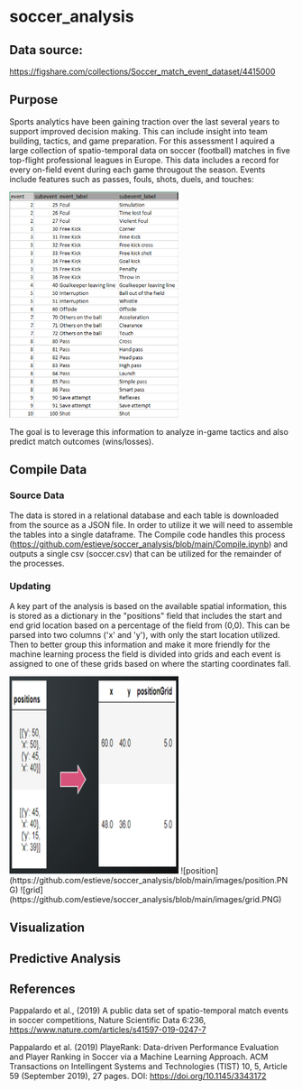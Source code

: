 # soccer_analysis


## Data source:
https://figshare.com/collections/Soccer_match_event_dataset/4415000

## Purpose
Sports analytics have been gaining traction over the last several years to support improved decision making. This can include insight into team building, tactics, and game preparation. For this assessment I aquired a large collection of spatio-temporal data on soccer (football) matches in five top-flight professional leagues in Europe. This data includes a record for every on-field event during each game througout the season. Events include features such as passes, fouls, shots, duels, and touches:

<img src="https://github.com/estieve/soccer_analysis/blob/main/images/event_mapping.PNG" width="300" height="400" >

The goal is to leverage this information to analyze in-game tactics and also predict match outcomes (wins/losses).

## Compile Data
### Source Data
The data is stored in a relational database and each table is downloaded from the source as a JSON file. In order to utilize it we will need to assemble the tables into a single dataframe. The Compile code handles this process (https://github.com/estieve/soccer_analysis/blob/main/Compile.ipynb) and outputs a single csv (soccer.csv) that can be utilized for the remainder of the processes. 

### Updating
A key part of the analysis is based on the available spatial information, this is stored as a dictionary in the "positions" field that includes the start and end grid location based on a percentage of the field from (0,0). This can be parsed into two columns ('x' and 'y'), with only the start location utilized. Then to better group this information and make it more friendly for the machine learning process the field is divided into grids and each event is assigned to one of these grids based on where the starting coordinates fall.

<img src="https://github.com/estieve/soccer_analysis/blob/main/images/position.PNG" width="300" height="350" >
![position](https://github.com/estieve/soccer_analysis/blob/main/images/position.PNG)
![grid](https://github.com/estieve/soccer_analysis/blob/main/images/grid.PNG)

## Visualization


## Predictive Analysis


## References
Pappalardo et al., (2019) A public data set of spatio-temporal match events in soccer competitions, Nature Scientific Data 6:236, https://www.nature.com/articles/s41597-019-0247-7

Pappalardo et al. (2019) PlayeRank: Data-driven Performance Evaluation and Player Ranking in Soccer via a Machine Learning Approach. ACM Transactions on Intellingent Systems and Technologies (TIST) 10, 5, Article 59 (September 2019), 27 pages. DOI: https://doi.org/10.1145/3343172
